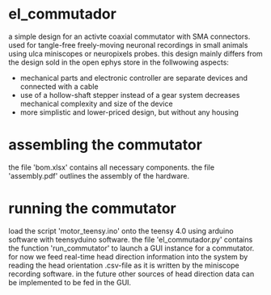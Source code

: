 ﻿# el_commutador

a simple design for an activte coaxial commutator with SMA connectors. used for tangle-free freely-moving neuronal recordings in small animals using ulca miniscopes or neuropixels probes. this design mainly differs from the design sold in the open ephys store in the follwowing aspects:
* mechanical parts and electronic controller are separate devices and connected with a cable
* use of a hollow-shaft stepper instead of a gear system decreases mechanical complexity and size of the device
* more simplistic and lower-priced design, but without any housing

# assembling the commutator

the file 'bom.xlsx' contains all necessary components. the file 'assembly.pdf' outlines the assembly of the hardware.

# running the commutator

load the script 'motor_teensy.ino' onto the teensy 4.0 using arduino software with teensyduino software. the file 'el_commutador.py' contains the function 'run_commutator' to launch a GUI instance for a commutator. for now we feed real-time head direction information into the system by reading the head orientation .csv-file as it is written by the miniscope recording software. in the future other sources of head direction data can be implemented to be fed in the GUI.
